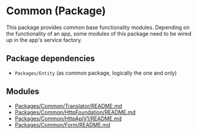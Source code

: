 # Common (Package)
This package provides common base functionality modules.
Depending on the functionality of an app,
some modules of this package need to be wired up in the app's service factory.

## Package dependencies 
- `Packages/Entity` (as common package, logically the one and only)

## Modules
- [Packages/Common/Translator/README.md](./Translator/README.md)
- [Packages/Common/HttpFoundation/README.md](./HttpFoundation/README.md)
- [Packages/Common/HttpApiV1/README.md](./HttpApiV1/README.md)
- [Packages/Common/Form/README.md](./Form/README.md)
